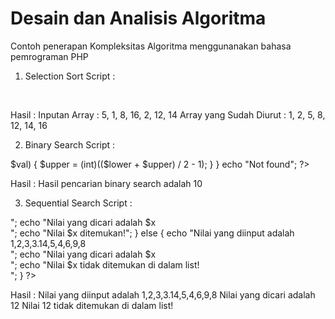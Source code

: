 # Desain dan Analisis Algoritma
Contoh penerapan Kompleksitas Algoritma menggunanakan bahasa  pemrograman PHP
1.	Selection Sort
Script :
<?php
 
function selection_sort($data){
  for($i=0; $i<count($data)-1; $i++) {
    $min = $i;
    for($j=$i+1; $j<count($data); $j++) {
             if ($data[$j]<$data[$min]) {
                   $min = $j;
              }
     }
    $data = swap_positions($data, $i, $min);
   }
 return $data;
}

function swap_positions($data1, $left, $right) {
    $backup_old_data_right_value = $data1[$right];
    $data1[$right] = $data1[$left];
    $data1[$left] = $backup_old_data_right_value;
    return $data1;
}

$my_array = array(5, 1, 8, 16, 2, 12, 14);
echo "Inputan Array :\n";
echo implode(', ',$my_array );
?> <br>

<?php

echo "\nArray yang Sudah Diurut :\n";
echo implode(', ',selection_sort($my_array)). PHP_EOL;
?>
Hasil :
Inputan Array : 5, 1, 8, 16, 2, 12, 14
Array yang Sudah Diurut : 1, 2, 5, 8, 12, 14, 16

2.	Binary Search
Script :
<?php
  $val = 10;
  $arr_sort = [1, 2, 3, 4, 5, 6, 7, 8, 9, 10];
  $lower = 0;
  $upper = count($arr_sort) - 1;
  
  while($lower <= $upper)
  {
    if($arr_sort[($lower + $upper) / 2] == $val)
    {
      echo "Hasil pencarian binary search adalah " . $val;
      return;
    }
    else if ($arr_sort[($lower + $upper) / 2] < $val)
    {
      $lower = (int)(($lower + $upper) / 2 + 1);
    }
    else if ($arr_sort[($lower + $upper) / 2] > $val)
    {
      $upper = (int)(($lower + $upper) / 2 - 1);
    }
  }
  
  echo "Not found";
?>
Hasil :
Hasil pencarian binary search adalah 10

3.	Sequential Search
Script :
<?php

  function sequential_search(&$arr, $value)
  {
    $arr[] = $value;
    $index = 0;
   
    while ($arr[$index++] != $value);
   
    if ($index < count($arr)) {
      array_unshift($arr, $arr[$index-1]);
      unset($arr[$index]);
      unset($arr[count($arr)+1]);
   
      return true;
    }
   
    return false;
  }

  $arr = array(1, 2, 3, 3.14, 5, 4, 6, 9, 8);

  $x = 12;
   
  if (sequential_search($arr, $x)) {

    echo "Nilai yang diinput adalah 1,2,3,3.14,5,4,6,9,8 <br>";
    echo "Nilai yang dicari adalah $x <br>";
    echo "Nilai $x ditemukan!";
  } else {
    echo "Nilai yang diinput adalah 1,2,3,3.14,5,4,6,9,8 <br>";
    echo "Nilai yang dicari adalah $x <br>";
    echo "Nilai $x tidak ditemukan di dalam list! <br>";
  }
?>

Hasil :
Nilai yang diinput adalah 1,2,3,3.14,5,4,6,9,8
Nilai yang dicari adalah 12
Nilai 12 tidak ditemukan di dalam list!
